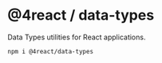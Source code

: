 # @4react / data-types

Data Types utilities for React applications.

```
npm i @4react/data-types
```
